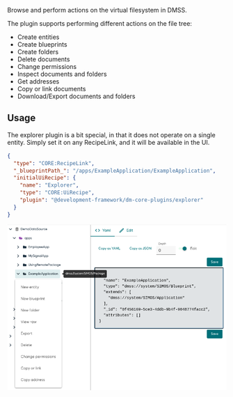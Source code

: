 Browse and perform actions on the virtual filesystem in DMSS.


The plugin supports performing different actions on the file tree:

* Create entities
* Create blueprints
* Create folders
* Delete documents
* Change permissions
* Inspect documents and folders
* Get addresses
* Copy or link documents
* Download/Export documents and folders


## Usage

The explorer plugin is a bit special, in that it does not operate on a single entity. Simply set it on any RecipeLink, and it will be available in the UI.

```json
{
  "type": "CORE:RecipeLink",
  "_blueprintPath_": "/apps/ExampleApplication/ExampleApplication",
  "initialUiRecipe": {
    "name": "Explorer",
    "type": "CORE:UiRecipe",
    "plugin": "@development-framework/dm-core-plugins/explorer"
  }
}
```

![In use](./explorer.png)